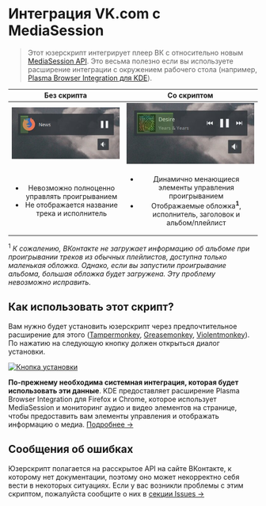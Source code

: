 # Интеграция VK.com с MediaSession

> Этот юзерскрипт интегрирует плеер ВК с относительно новым [MediaSession API](https://w3c.github.io/mediasession/). Это весьма полезно если вы используете расширение интеграции с окружением рабочего стола (например, [Plasma Browser Integration для KDE](https://community.kde.org/Plasma/Browser_Integration)).

|             Без скрипта             |           Со скриптом            |
| :---------------------------------: | :------------------------------: |
| ![Screenshot](examples/without.jpg) | ![Screenshot](examples/with.jpg) |
| <ul><li>Невозможно полноценно управлять проигрыванием</li><li>Не отображается название трека и исполнитель</li></ul> | <ul><li>Динамично менающиеся элементы управления проигрыванием</li><li>Отображаемые обложка<sup>**1**</sup>, исполнитель, заголовок и альбом/плейлист</li></ul> |

<sup>1</sup> *К сожалению, ВКонтакте не загружает информацию об альбоме при проигрывании треков из обычных плейлистов, доступна только маленькая обложка. Однако, если вы запустили проигрывание альбома, большая обложка будет загружена. Эту проблему невозможно исправить.*

## Как использовать этот скрипт?

Вам нужно будет установить юзерскрипт через предпочтительное расширение для этого ([Tampermonkey](https://www.tampermonkey.net/), [Greasemonkey](https://www.greasespot.net/), [Violentmonkey](https://violentmonkey.github.io/)). По нажатию на следующую кнопку должен открыться диалог установки.

[![Кнопка установки](https://img.shields.io/badge/VK%20Audio%20Integration-%D0%A3%D1%81%D1%82%D0%B0%D0%BD%D0%BE%D0%B2%D0%B8%D1%82%D1%8C-brightgreen)](https://github.com/Sasha-Sorokin/vkaintegra/raw/master/vkaintegra.user.js)

**По-прежнему необходима системная интеграция, которая будет использовать эти данные**. KDE предоставляет расширение Plasma Browser Integration для Firefox и Chrome, которое использует MediaSession и мониторинг аудио и видео элементов на странице, чтобы предоставить вам элементы управления и отображать информацию о медиа. [Подробнее →](https://vk.com/@kde_ru-plasma-browser-integration-15)

## Сообщения об ошибках

Юзерскрипт полагается на расскрытое API на сайте ВКонтакте, к которому нет документации, поэтому оно может некорректно себя вести в некоторых ситуациях. Если у вас возникли проблемы с этим скриптом, пожалуйста сообщите о них в [секции Issues →](https://github.com/Sasha-Sorokin/vkaintegra/issues)
